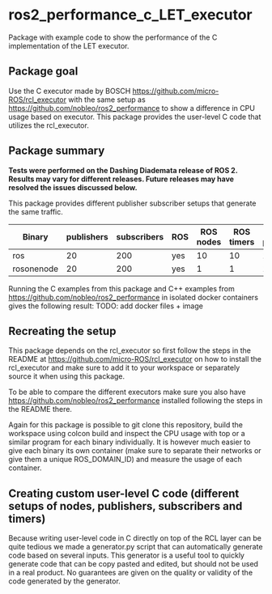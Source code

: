 # ros2_performance_c_LET_executor
Package with example code to show the performance of the C implementation of the LET executor.

## Package goal
Use the C executor made by BOSCH https://github.com/micro-ROS/rcl_executor with the same setup as https://github.com/nobleo/ros2_performance to show a difference in CPU usage based on executor. This package provides the user-level C code that utilizes the rcl_executor.

## Package summary

**Tests were performed on the Dashing Diademata release of ROS 2. Results may vary for different releases. Future releases may have resolved the issues discussed below.**

This package provides different publisher subscriber setups that generate the same traffic.

| Binary  | publishers | subscribers | ROS | ROS nodes | ROS timers | DDS participants |
| ------------- | ------------- |------------- |------------- |------------- |------------- |------------- |
| ros | 20  | 200 | yes | 10 | 10 | 10 |
| rosonenode | 20 | 200 | yes | 1 | 1 | 1 |

Running the C examples from this package and C++ examples from https://github.com/nobleo/ros2_performance in isolated docker containers gives the following result: TODO: add docker files + image
  
## Recreating the setup
This package depends on the rcl_executor so first follow the steps in the README at https://github.com/micro-ROS/rcl_executor on how to install the rcl_executor and make sure to add it to your workspace or separately source it when using this package.

To be able to compare the different executors make sure you also have https://github.com/nobleo/ros2_performance installed following the steps in the README there.

Again for this package is possible to git clone this repository, build the workspace using colcon build and inspect the CPU usage with top or a similar program for each binary individually. It is however much easier to give each binary its own container (make sure to separate their networks or give them a unique ROS_DOMAIN_ID) and measure the usage of each container.


## Creating custom user-level C code (different setups of nodes, publishers, subscribers and timers)
Because writing user-level code in C directly on top of the RCL layer can be quite tedious we made a generator.py script that can automatically generate code based on several inputs. This generator is a useful tool to quickly generate code that can be copy pasted and edited, but should not be used in a real product. No guarantees are given on the quality or validity of the code generated by the generator.
